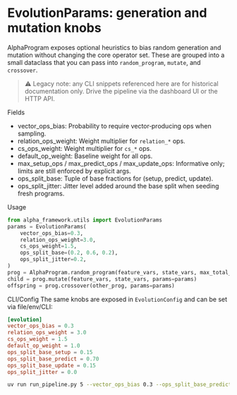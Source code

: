 EvolutionParams: generation and mutation knobs
================================================

AlphaProgram exposes optional heuristics to bias random generation and mutation
without changing the core operator set. These are grouped into a small
dataclass that you can pass into `random_program`, `mutate`, and `crossover`.

> ⚠️ Legacy note: any CLI snippets referenced here are for historical
> documentation only. Drive the pipeline via the dashboard UI or the HTTP API.

Fields
- vector_ops_bias: Probability to require vector‑producing ops when sampling.
- relation_ops_weight: Weight multiplier for `relation_*` ops.
- cs_ops_weight: Weight multiplier for `cs_*` ops.
- default_op_weight: Baseline weight for all ops.
- max_setup_ops / max_predict_ops / max_update_ops: Informative only; limits are still enforced by explicit args.
- ops_split_base: Tuple of base fractions for (setup, predict, update).
- ops_split_jitter: Jitter level added around the base split when seeding fresh programs.

Usage
```python
from alpha_framework.utils import EvolutionParams
params = EvolutionParams(
    vector_ops_bias=0.3,
    relation_ops_weight=3.0,
    cs_ops_weight=1.5,
    ops_split_base=(0.2, 0.6, 0.2),
    ops_split_jitter=0.2,
)
prog = AlphaProgram.random_program(feature_vars, state_vars, max_total_ops=32, params=params)
child = prog.mutate(feature_vars, state_vars, params=params)
offspring = prog.crossover(other_prog, params=params)
```

CLI/Config
The same knobs are exposed in `EvolutionConfig` and can be set via file/env/CLI:

```toml
[evolution]
vector_ops_bias = 0.3
relation_ops_weight = 3.0
cs_ops_weight = 1.5
default_op_weight = 1.0
ops_split_base_setup = 0.15
ops_split_base_predict = 0.70
ops_split_base_update = 0.15
ops_split_jitter = 0.0
```

```bash
uv run run_pipeline.py 5 --vector_ops_bias 0.3 --ops_split_base_predict 0.6
```
